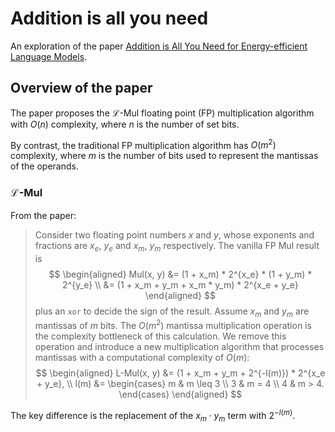 # Addition is all you need

An exploration of the paper [Addition is All You Need for Energy-efficient Language Models](https://arxiv.org/abs/2410.00907).

## Overview of the paper

The paper proposes the $\mathcal{L}$-Mul floating point (FP) multiplication algorithm
with $O(n)$ complexity, where $n$ is the number of set bits.

By contrast, the traditional FP multiplication algorithm has
$O(m^2)$ complexity, where $m$ is the number of bits
used to represent the mantissas of the operands.

### $\mathcal{L}$-Mul

From the paper:
>Consider two floating point numbers $x$ and $y$,
>whose exponents and fractions are $x_e$, $y_e$ and $x_m$, $y_m$ respectively.
>The vanilla FP Mul result is
>$$
>\begin{aligned}
>Mul(x, y) &= (1 + x_m) * 2^{x_e} * (1 + y_m) * 2^{y_e} \\
>          &= (1 + x_m + y_m + x_m * y_m) * 2^{x_e + y_e}
>\end{aligned}
>$$
>plus an `xor` to decide the sign of the result.
>Assume $x_m$ and $y_m$ are mantissas of $m$ bits.
>The $O(m^2)$ mantissa multiplication operation is the 
>complexity bottleneck of this calculation.
>We remove this operation and introduce a new multiplication 
>algorithm that processes mantissas with a computational 
>complexity of $O(m)$:
>$$
>\begin{aligned}
>L-Mul(x, y) &= (1 + x_m + y_m + 2^{-l(m)}) * 2^{x_e + y_e}, \\
>l(m) &= \begin{cases}
>    m & m \leq 3 \\
>    3 & m = 4 \\
>    4 & m > 4.
>\end{cases}
>\end{aligned}
>$$

The key difference is the replacement of the $x_m \cdot y_m$ term
with $2^{-l(m)}$.

